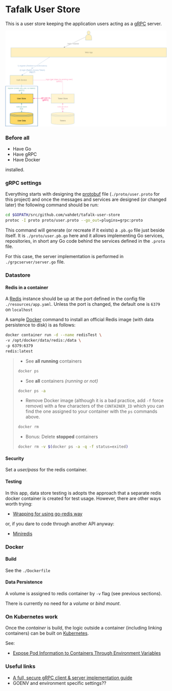 # Tafalk User Store
This is a user store keeping the application users acting as a [gRPC](https://grpc.io/) server.

![alt text](diagram.png)

### Before all
* Have Go
* Have gRPC
* Have Docker

installed.
### gRPC settings
Everything starts with designing the [protobuf](https://github.com/google/protobuf) file 
(`./proto/user.proto` for this project) and once the messages and services are designed
(or changed later) the following command should be run:
```sh
cd $GOPATH/src/github.com/vahdet/tafalk-user-store
protoc -I proto proto/user.proto --go_out=plugins=grpc:proto
``` 

This command will generate (or recreate if it exists) a `.pb.go` file just beside itself. 
It is `./proto/user.pb.go` here and it allows implementing Go services, repositories, in short any Go code
behind the services defined in the `.proto` file.

For this case, the server implementation is performed in `./grpcserver/server.go` file.

### Datastore
#### Redis in a container
A [Redis](https://redis.io/) instance should be up at the port defined in the config file `./resources/app.yaml`. Unless the port is changed, the default one is `6379` on `localhost`

A sample [Docker]() command to install an official Redis image (with data persistence to disk) is as follows:

```sh
docker container run -d --name redisTest \
-v /opt/docker/data/redis:/data \
-p 6379:6379
redis:latest
``` 

> * See **all running** containers
>
> ```sh
> docker ps
>  ```
> * See **all** containers _(running or not)_
>
> ```sh
> docker ps -a
>  ```
> * Remove Docker image (although it is a bad practice, add `-f` force remove) 
with a few characters of the `CONTAINER_ID` which you can find the one assigned to your
container with the `ps` commands above.
>
> ```sh
> docker rm 
>  ```
> * Bonus: Delete **stopped** containers
>
> ```sh
> docker rm -v $(docker ps -a -q -f status=exited)
>  ```

#### Security
Set a *user/pass* for the redis container.

#### Testing
In this app, data store testing is adopts the approach that a separate redis docker container is created
for test usage. However, there are other ways worth trying:
* [Wrapping for using go-redis way](https://github.com/go-redis/redis/issues/332)

or, if you dare to code through another API anyway:

* [Miniredis](https://github.com/alicebob/miniredis)

### Docker
#### Build
See the `./Dockerfile`

#### Data Persistence
A volume is assigned to redis container by `-v` flag (see previous sections).

There is currently no need for a _volume_ or _bind mount_.

### On Kubernetes work
Once the *container* is build, the logic outside a container (including linking containers) can be built on [Kubernetes](https://kubernetes.io/). 

See:
* [Expose Pod Information to Containers Through Environment Variables](https://kubernetes.io/docs/tasks/inject-data-application/environment-variable-expose-pod-information/)

### Useful links
* [A full, secure gRPC client & server implementation guide](https://medium.com/pantomath/how-we-use-grpc-to-build-a-client-server-system-in-go-dd20045fa1c2)
* GOENV and environment specific settings??
